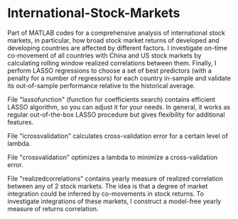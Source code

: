 # International-Stock-Markets

Part of MATLAB codes for a comprehensive analysis of international stock markets, in particular, how broad stock market returns of developed and developing countries are affected by different factors. I investigate on-time co-movement of all countries with China and US stock markets by calculating rolling window realized correlations between them. Finally, I perform LASSO regressions to choose a set of best predictors (with a penalty for a number of regressors) for each country in-sample and validate its out-of-sample performance relative to the historical average.

File "lassofunction" (function for coefficients search) contains efficient LASSO algorithm, so you can adjust it for your needs. In general, it works as regular out-of-the-box LASSO procedure but gives flexibility for additional features.

File "icrossvalidation" calculates cross-validation error for a certain level of lambda. 

File "crossvalidation" optimizes a lambda to minimize a cross-validation error.

File "realizedcorrelations" contains yearly measure of realized correlation between any of 2 stock markets. The idea is that a degree of market integration could be inferred by co-movements in stock returns. To investigate integrations of these markets, I construct a model-free yearly measure of returns correlation.
